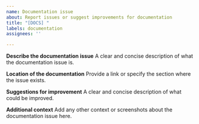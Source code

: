 ```yaml
---
name: Documentation issue
about: Report issues or suggest improvements for documentation
title: "[DOCS] "
labels: documentation
assignees: ''

---
```


**Describe the documentation issue**
A clear and concise description of what the documentation issue is.

**Location of the documentation**
Provide a link or specify the section where the issue exists.

**Suggestions for improvement**
A clear and concise description of what could be improved.

**Additional context**
Add any other context or screenshots about the documentation issue here.
